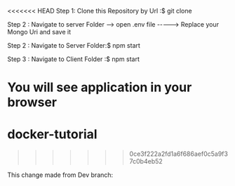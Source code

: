 <<<<<<< HEAD
Step 1: Clone this Repository by Url :$ git clone <URL>       

Step 2 : Navigate  to server Folder --> open .env file -----> Replace your Mongo Uri and save it

Step 2 : Navigate to Server Folder:$ npm start

Step 3 : Navigate to Client Folder :$ npm start

You will see application in your browser
=======
# docker-tutorial
>>>>>>> 0ce3f222a2fd1a6f686aef0c5a9f37c0b4eb52




This change made from Dev branch:
